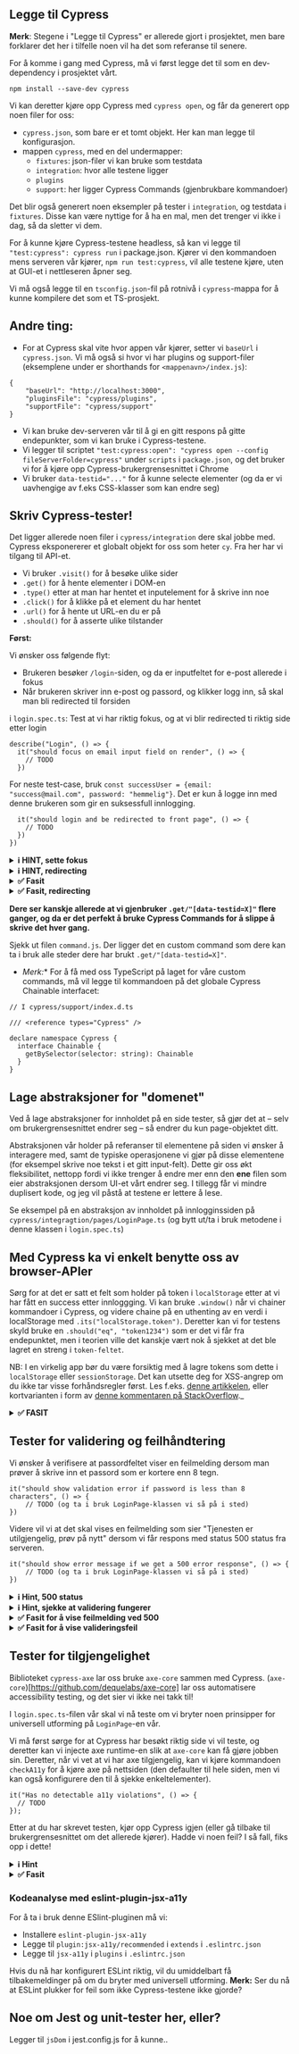 ## Legge til Cypress
**Merk**: Stegene i "Legge til Cypress" er allerede gjort i prosjektet, men bare forklarer det her i tilfelle noen vil ha det som referanse til senere.

For å komme i gang med Cypress, må vi først legge det til som en dev-dependency i prosjektet vårt. 
```
npm install --save-dev cypress
```

Vi kan deretter kjøre opp Cypress med `cypress open`, og får da generert opp noen filer for oss:

- `cypress.json`, som bare er et tomt objekt. Her kan man legge til konfigurasjon.
- mappen `cypress`, med en del undermapper:
    - `fixtures`: json-filer vi kan bruke som testdata
    - `integration`: hvor alle testene ligger
    - `plugins`
    - `support`: her ligger Cypress Commands (gjenbrukbare kommandoer)

Det blir også generert noen eksempler på tester i `integration`, og testdata i `fixtures`. Disse kan være nyttige for å ha en mal, men det trenger vi ikke i dag, så da sletter vi dem.

For å kunne kjøre Cypress-testene headless, så kan vi legge til `"test:cypress": cypress run` i package.json. Kjører vi den kommandoen mens serveren vår kjører, `npm run test:cypress`, vil alle testene kjøre, uten at GUI-et i nettleseren åpner seg.

Vi må også legge til en `tsconfig.json`-fil på rotnivå i `cypress`-mappa for å kunne kompilere det som et TS-prosjekt.

## Andre ting:

- For at Cypress skal vite hvor appen vår kjører, setter vi `baseUrl` i `cypress.json`. Vi må også si hvor vi har plugins og support-filer (eksemplene under er shorthands for `<mappenavn>/index.js`):
```
{
    "baseUrl": "http://localhost:3000",
    "pluginsFile": "cypress/plugins",
    "supportFile": "cypress/support"
}
```

- Vi kan bruke dev-serveren vår til å gi en gitt respons på gitte endepunkter, som vi kan bruke i Cypress-testene.
- Vi legger til scriptet `"test:cypress:open": "cypress open --config fileServerFolder=cypress"` under `scripts` i `package.json`, og det bruker vi for å kjøre opp Cypress-brukergrensesnittet i Chrome
- Vi bruker `data-testid="..."` for å kunne selecte elementer (og da er vi uavhengige av f.eks CSS-klasser som kan endre seg)

## Skriv Cypress-tester!
Det ligger allerede noen filer i `cypress/integration` dere skal jobbe med. 
Cypress eksponererer et globalt objekt for oss som heter `cy`. Fra her har vi tilgang til API-et.
- Vi bruker `.visit()` for å besøke ulike sider
- `.get()` for å hente elementer i DOM-en
- `.type()` etter at man har hentet et inputelement for å skrive inn noe
- `.click()` for å klikke på et element du har hentet
- `.url()` for å hente ut URL-en du er på 
- `.should()` for å asserte ulike tilstander

**Først:**

Vi ønsker oss følgende flyt:
- Brukeren besøker `/login`-siden, og da er inputfeltet for e-post allerede i fokus
- Når brukeren skriver inn e-post og passord, og klikker logg inn, så skal man bli redirected til forsiden
 
i `login.spec.ts`:
Test at vi har riktig fokus, og at vi blir redirected ti riktig side etter login

```
describe("Login", () => {
  it("should focus on email input field on render", () => {
    // TODO
  })
```

For neste test-case, bruk `const successUser = {email: "success@mail.com", password: "hemmelig"}`. Det er kun å logge inn med denne brukeren som gir en suksessfull innlogging.
```
  it("should login and be redirected to front page", () => {
    // TODO
  })
})
```

<details>
<summary><b>ℹ️ HINT, sette fokus</b></summary>
  Hent ut riktig element, og bruk `.should('be.focused')`. 
  `useForm` i LoginForm kan ta inn et objekt, der der kan man sette `mode` til mode: `"onBlur"` for å få ønsket oppførsel.
</details>

<details>
<summary><b>ℹ️ HINT, redirecting</b></summary>
Alt chaines. Hent ut element for epost, skriv inn `successUser.email`. Hent element for passord, skriv inn `successUser.password`. Klikk på knappen for å logge inn. Hent ut URL med `.url()`. Assert at man har havnet på rikig url med should("eq", `${Cypress.config().baseUrl}/`)
</details>

<details>
<summary><b>✅️ Fasit</b></summary>
  <code>
  cy.visit("/login")
         .get("[data-testid=email]").should('be.focused')
  </code>
</details>

<details>
<summary><b>✅ Fasit, redirecting</b></summary>
<code>
const successUser = {email: "success@mail.com", password: "hemmelig"}
      cy.visit("/login")
        .get("[data-testid=email]")
        .type(successUser.email)
        .get("[data-testid=password]")
        .type(successUser.password)
        .get("[data-testid=submit]")
        .click()
        .url()
        .should("eq", `${Cypress.config().baseUrl}/`)
</code>
</details>


**Dere ser kanskje allerede at vi gjenbruker `.get/"[data-testid=X]"` flere ganger, og da er det perfekt å bruke Cypress Commands for å slippe å skrive det hver gang.**
 
Sjekk ut filen `command.js`. Der ligger det en custom command som dere kan ta i bruk alle steder dere har brukt  `.get/"[data-testid=X]"`. 


* *Merk:**
For å få med oss TypeScript på laget for våre custom commands, må vil legge til kommandoen på det globale Cypress Chainable interfacet:
```
// I cypress/support/index.d.ts

/// <reference types="Cypress" />

declare namespace Cypress {
  interface Chainable {
    getBySelector(selector: string): Chainable
  }
}
``` 

## Lage abstraksjoner for "domenet"
Ved å lage abstraksjoner for innholdet på en side tester, så gjør det at – selv om brukergrensesnittet endrer seg – så endrer du kun page-objektet ditt.

Abstraksjonen vår holder på referanser til elementene på siden vi ønsker å interagere med, samt de typiske operasjonene vi gjør på disse elementene (for eksempel skrive noe tekst i et gitt input-felt).
Dette gir oss økt fleksibilitet, nettopp fordi vi ikke trenger å endre mer enn den **ene** filen som eier abstraksjonen dersom UI-et vårt endrer seg.
I tillegg får vi mindre duplisert kode, og jeg vil påstå at testene er lettere å lese.

Se eksempel på en abstraksjon av innholdet på innlogginssiden på `cypress/integragtion/pages/LoginPage.ts` (og bytt ut/ta i bruk metodene i denne klassen i `login.spec.ts`) 

## Med Cypress ka vi enkelt benytte oss av browser-APIer
Sørg for at det er satt et felt som holder på token i `localStorage` etter at vi har fått en success etter innloggging.
Vi kan bruke `.window()` når vi chainer kommandoer i Cypress, og videre chaine på en uthenting av en verdi i localStorage med `.its("localStorage.token")`.
Deretter kan vi for testens skyld bruke en `.should("eq", "token1234")` som er det vi får fra endepunktet, men i teorien ville det kanskje vært nok å sjekket at det ble lagret en streng i `token-feltet`.

NB: I en virkelig app bør du være forsiktig med å lagre tokens som dette i `localStorage` eller `sessionStorage`. Det kan utsette deg for XSS-angrep om du ikke tar visse forhåndsregler først. Les f.eks. [denne artikkelen](https://stackoverflow.com/questions/44133536/is-it-safe-to-store-a-jwt-in-localstorage-with-reactjs), eller kortvarianten i form av [denne kommentaren på StackOverflow](https://stackoverflow.com/a/44209185)._


<details>
<summary><b>✅ FASIT</b></summary>
<code>
cy.url()
      .should('eq', `${Cypress.config().baseUrl}/`)
      .window()
      .its("localStorage.token")
      .should("eq", "token1234")
</code>
</details>


## Tester for validering og feilhåndtering
Vi ønsker å verifisere at passordfeltet viser en feilmelding dersom man prøver å skrive inn et passord som er kortere enn 8 tegn.
 
```
it("should show validation error if password is less than 8 characters", () => {
    // TODO (og ta i bruk LoginPage-klassen vi så på i sted)
})
```

Videre vil vi at det skal vises en feilmelding som sier "Tjenesten er utilgjengelig, prøv på nytt" dersom vi får respons med status 500 status fra serveren.

```
it("should show error message if we get a 500 error response", () => {
    // TODO (og ta i bruk LoginPage-klassen vi så på i sted)
})
```

<details>
<summary><b>ℹ️ Hint, 500 status</b></summary>
Bruk `cy.intercept` for å stub-e et nettverkskall, kan lese om det her: https://docs.cypress.io/api/commands/intercept) 

Husk at du kan hente `baseUrl`-en fra config-en vår via `Cypress.config()`.
</details>


<details>
<summary><b>ℹ️ Hint, sjekke at validering fungerer</b></summary>
For å sjekke at et tekstfelt er synlig, kan man chaine på en `.should("be.visible"), og man kan også verifisere teksten ved å bruke `.and("have.text", "...")`
</details>

<details>
<summary><b>✅ Fasit for å vise feilmelding ved 500</b></summary>
<code>
it("should show error message if we get a 500 error response", () => {
    loginPage.visit();
        const error = "Tjenesten er utilgjengelig, prøv på nytt";
    
        cy.intercept("POST", `${Cypress.config().baseUrl}/login`, {
          statusCode: 500,
          body: {
            message: error,
          },
        });
    
        loginPage
          .typeEmail(successUser.email)
          .typePassword(successUser.password)
          .clickLoginButton()
          .getError()
          .should("be.visible")
          .and("have.text", error);
})
</code>
</details>

<details>
<summary><b>✅ Fasit for å vise valideringsfeil</b></summary>
<code>
it("should show validation error if password is less than 8 characters", () => {
loginPage
      .visit()
      .typeEmail(successUser.email)
      .getPasswordInput()
      .type("123")
      .blur();

    loginPage
      .getError()
      .should("be.visible")
      .and("have.text", "Passordet må være minst 8 tegn");
});
</code>
</details>



## Tester for tilgjengelighet
 Biblioteket `cypress-axe` lar oss bruke `axe-core` sammen med Cypress. (`axe-core`)[https://github.com/dequelabs/axe-core] lar oss automatisere accessibility testing, og det sier vi ikke nei takk til!
 
 I `login.spec.ts`-filen vår skal vi nå teste om vi bryter noen prinsipper for universell utforming på `LoginPage`-en vår.
 
 Vi må først sørge for at Cypress har besøkt riktig side vi vil teste, og deretter kan vi injecte axe runtime-en slik at `axe-core` kan få gjøre jobben sin.
 Deretter, når vi vet at vi har axe tilgjengelig, kan vi kjøre kommandoen `checkA11y` for å kjøre axe på nettsiden (den defaulter til hele siden, men vi kan også konfigurere den til å sjekke enkeltelementer).
 
 ```
 it("Has no detectable a11y violations", () => {
   // TODO
});
```

Etter at du har skrevet testen, kjør opp Cypress igjen (eller gå tilbake til brukergrensesnittet om det allerede kjører).
Hadde vi noen feil? I så fall, fiks opp i dette!

<details>
<summary><b>ℹ️ Hint</b></summary>
Sjekk nettleserkonsollen.
</details>

<details>
<summary><b>✅️ Fasit </b></summary>
<code>
it("Has no detectable a11y violations on load", () => {
    cy.visit("/");
    cy.injectAxe();
    cy.checkA11y();
  });
  </code>
</details>


### Kodeanalyse med eslint-plugin-jsx-a11y
For å ta i bruk denne ESlint-pluginen må vi:
- Installere `eslint-plugin-jsx-a11y`
- Legge til `plugin:jsx-a11y/recommended` i `extends` i `.eslintrc.json`
- Legge til `jsx-a11y` i `plugins` i `.eslintrc.json`

Hvis du nå har konfigurert ESLint riktig, vil du umiddelbart få tilbakemeldinger på om du bryter med universell utforming.
**Merk:** Ser du nå at ESLint plukker for feil som ikke Cypress-testene ikke gjorde?

## Noe om Jest og unit-tester her, eller?
Legger til `jsDom` i jest.config.js for å kunne..
